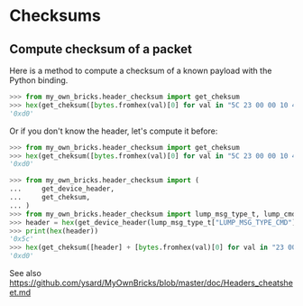 # Checksums

## Compute checksum of a packet

Here is a method to compute a checksum of a known payload with the Python binding.

```python
>>> from my_own_bricks.header_checksum import get_cheksum
>>> hex(get_cheksum([bytes.fromhex(val)[0] for val in "5C 23 00 00 10 40 00 00 00".split()]))
'0xd0'
```

Or if you don't know the header, let's compute it before:

```python
>>> from my_own_bricks.header_checksum import get_cheksum
>>> hex(get_cheksum([bytes.fromhex(val)[0] for val in "5C 23 00 00 10 40 00 00 00".split()]))
'0xd0'
```

```python
>>> from my_own_bricks.header_checksum import (
...     get_device_header,
...     get_cheksum,
... )
>>> from my_own_bricks.header_checksum import lump_msg_type_t, lump_cmd_t
>>> header = hex(get_device_header(lump_msg_type_t["LUMP_MSG_TYPE_CMD"], lump_cmd_t["LUMP_CMD_WRITE"], 10))
>>> print(hex(header))
'0x5c'
>>> hex(get_cheksum([header] + [bytes.fromhex(val)[0] for val in "23 00 00 10 40 00 00 00".split()]))
'0xd0'
```

See also https://github.com/ysard/MyOwnBricks/blob/master/doc/Headers_cheatsheet.md
